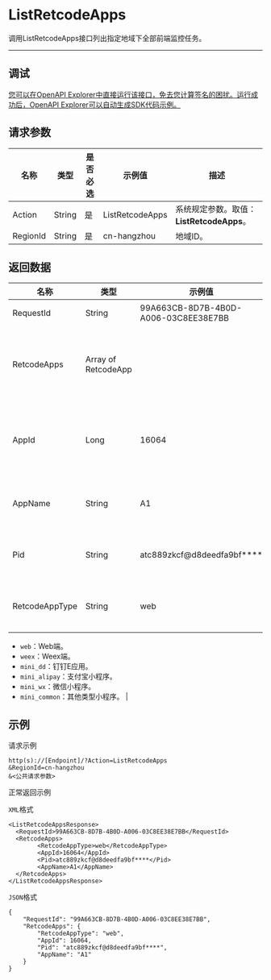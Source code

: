 # ListRetcodeApps

调用ListRetcodeApps接口列出指定地域下全部前端监控任务。

****

## 调试

[您可以在OpenAPI Explorer中直接运行该接口，免去您计算签名的困扰。运行成功后，OpenAPI Explorer可以自动生成SDK代码示例。](https://api.aliyun.com/#product=ARMS&api=ListRetcodeApps&type=RPC&version=2019-08-08)

## 请求参数

|名称|类型|是否必选|示例值|描述|
|--|--|----|---|--|
|Action|String|是|ListRetcodeApps|系统规定参数。取值：**ListRetcodeApps**。 |
|RegionId|String|是|cn-hangzhou|地域ID。 |

## 返回数据

|名称|类型|示例值|描述|
|--|--|---|--|
|RequestId|String|99A663CB-8D7B-4B0D-A006-03C8EE38E7BB|请求ID。 |
|RetcodeApps|Array of RetcodeApp| |前端监控应用列表信息。 |
|AppId|Long|16064|应用ID，数据库自增字段。 |
|AppName|String|A1|前端应用名称。 |
|Pid|String|atc889zkcf@d8deedfa9bf\*\*\*\*|应用的ID标识串。 |
|RetcodeAppType|String|web|接入的前端类型。

 -   `web`：Web端。
-   `weex`：Weex端。
-   `mini_dd`：钉钉E应用。
-   `mini_alipay`：支付宝小程序。
-   `mini_wx`：微信小程序。
-   `mini_common`：其他类型小程序。 |

## 示例

请求示例

```
http(s)://[Endpoint]/?Action=ListRetcodeApps
&RegionId=cn-hangzhou
&<公共请求参数>
```

正常返回示例

`XML`格式

```
<ListRetcodeAppsResponse>
  <RequestId>99A663CB-8D7B-4B0D-A006-03C8EE38E7BB</RequestId>
  <RetcodeApps>
        <RetcodeAppType>web</RetcodeAppType>
        <AppId>16064</AppId>
        <Pid>atc889zkcf@d8deedfa9bf****</Pid>
        <AppName>A1</AppName>
  </RetcodeApps>
</ListRetcodeAppsResponse>
```

`JSON`格式

```
{
    "RequestId": "99A663CB-8D7B-4B0D-A006-03C8EE38E7BB",
    "RetcodeApps": {
        "RetcodeAppType": "web",
        "AppId": 16064,
        "Pid": "atc889zkcf@d8deedfa9bf****",
        "AppName": "A1"
    }
}
```

